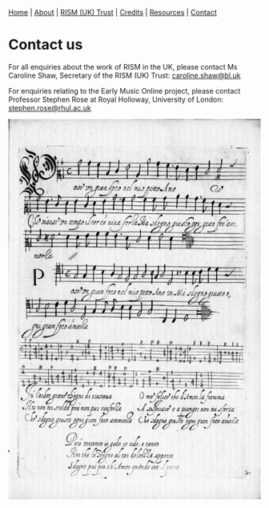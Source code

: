 [Home](/) | [About](/about) | [RISM (UK) Trust](/rism_uk_trust) | [Credits](/acknowledgements) | [Resources](related_resources) | [Contact](/contact)  
 
# Contact us  

For all enquiries about the work of RISM in the UK, please contact Ms Caroline Shaw, Secretary of the RISM (UK) Trust: [caroline.shaw@bl.uk](mailto:caroline.shaw@bl.uk)

For enquiries relating to the Early Music Online project, please contact Professor Stephen Rose at Royal Holloway, University of London: [stephen.rose@rhul.ac.uk](mailto:stephen.rose@rhul.ac.uk)  

![Canzonette a quattro voci (Rome: Simone Verovio, 1591)](verovio.jpg "Music from Canzonette a quattro voci (Rome: Simone Verovio, 1591)")  

